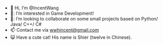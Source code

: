 - 👋 Hi, I’m @IncentWang
- 💬: I’m interested in Game Development!
- 👀: I’m looking to collaborate on some small projects based on Python/ Java/ C++/ C#
- 📫 Contact me via wwhincent@gmail.com
- :smiley_cat: Have a cute cat! His name is Shier (twelve in Chinese). 


<!---
IncentWang/IncentWang is a ✨ special ✨ repository because its `README.md` (this file) appears on your GitHub profile.
You can click the Preview link to take a look at your changes.
--->
